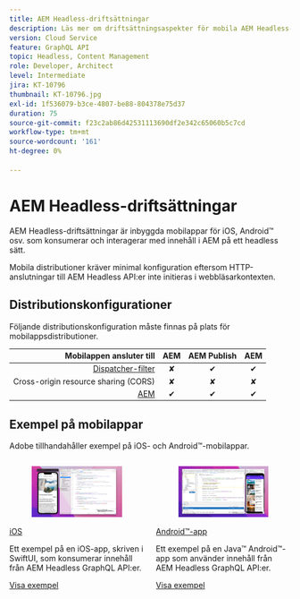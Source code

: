 ```yaml
---
title: AEM Headless-driftsättningar
description: Läs mer om driftsättningsaspekter för mobila AEM Headless-driftsättningar.
version: Cloud Service
feature: GraphQL API
topic: Headless, Content Management
role: Developer, Architect
level: Intermediate
jira: KT-10796
thumbnail: KT-10796.jpg
exl-id: 1f536079-b3ce-4807-be88-804378e75d37
duration: 75
source-git-commit: f23c2ab86d42531113690df2e342c65060b5c7cd
workflow-type: tm+mt
source-wordcount: '161'
ht-degree: 0%

---
```


# AEM Headless-driftsättningar

AEM Headless-driftsättningar är inbyggda mobilappar för iOS, Android™ osv. som konsumerar och interagerar med innehåll i AEM på ett headless sätt.

Mobila distributioner kräver minimal konfiguration eftersom HTTP-anslutningar till AEM Headless API:er inte initieras i webbläsarkontexten.

## Distributionskonfigurationer

Följande distributionskonfiguration måste finnas på plats för mobilappsdistributioner.

| Mobilappen ansluter till | AEM | AEM Publish | AEM |
|---------------------------------------------------:|:----------:|:-----------:|:-----------:|
| [Dispatcher-filter](./configurations/dispatcher-filters.md) | ✘ | ✔ | ✔ |
| Cross-origin resource sharing (CORS) | ✘ | ✘ | ✘ |
| [AEM](./configurations/aem-hosts.md) | ✔ | ✔ | ✔ |

## Exempel på mobilappar

Adobe tillhandahåller exempel på iOS- och Android™-mobilappar.

<div class="columns is-multiline">
    <!-- iOS app -->
    <div class="column is-half-tablet is-half-desktop is-one-third-widescreen" aria-label="iOS app" tabindex="0">
       <div class="card">
           <div class="card-image">
               <figure class="image is-16by9">
                   <a href="../example-apps/ios-swiftui-app.md" title="iOS" tabindex="-1">
                       <img class="is-bordered-r-small" src="../example-apps/assets/ios-swiftui-app/ios-app-card.png" alt="iOS">
                   </a>
               </figure>
           </div>
           <div class="card-content is-padded-small">
               <div class="content">
                   <p class="headline is-size-6 has-text-weight-bold"><a href="../example-apps/ios-swiftui-app.md" title="iOS">iOS</a></p>
                   <p class="is-size-6">Ett exempel på en iOS-app, skriven i SwiftUI, som konsumerar innehåll från AEM Headless GraphQL API:er.</p>
                   <a href="../example-apps/ios-swiftui-app.md" class="spectrum-Button spectrum-Button--outline spectrum-Button--primary spectrum-Button--sizeM">
                       <span class="spectrum-Button-label has-no-wrap has-text-weight-bold">Visa exempel</span>
                   </a>
               </div>
           </div>
       </div>
    </div>
    <!-- Android app -->
    <div class="column is-half-tablet is-half-desktop is-one-third-widescreen" aria-label="Android app" tabindex="0">
       <div class="card">
           <div class="card-image">
               <figure class="image is-16by9">
                   <a href="../example-apps/android-app.md" title="Android™-app" tabindex="-1">
                       <img class="is-bordered-r-small" src="../example-apps/assets/android-java-app/android-app-card.png" alt="Android-app">
                   </a>
               </figure>
           </div>
           <div class="card-content is-padded-small">
               <div class="content">
                   <p class="headline is-size-6 has-text-weight-bold"><a href="../example-apps/android-app.md" title="Android™-app">Android™-app</a></p>
                   <p class="is-size-6">Ett exempel på en Java™ Android™-app som använder innehåll från AEM Headless GraphQL API:er.</p>
                   <a href="../example-apps/android-app.md" class="spectrum-Button spectrum-Button--outline spectrum-Button--primary spectrum-Button--sizeM">
                       <span class="spectrum-Button-label has-no-wrap has-text-weight-bold">Visa exempel</span>
                   </a>
               </div>
           </div>
       </div>
    </div>
</div>
